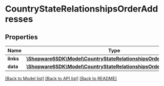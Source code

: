 # CountryStateRelationshipsOrderAddresses

## Properties
Name | Type | Description | Notes
------------ | ------------- | ------------- | -------------
**links** | [**\Shopware6SDK\Model\CountryStateRelationshipsOrderAddressesLinks**](CountryStateRelationshipsOrderAddressesLinks.md) |  | [optional] 
**data** | [**\Shopware6SDK\Model\CountryStateRelationshipsOrderAddressesData[]**](CountryStateRelationshipsOrderAddressesData.md) |  | [optional] 

[[Back to Model list]](../../README.md#documentation-for-models) [[Back to API list]](../../README.md#documentation-for-api-endpoints) [[Back to README]](../../README.md)

